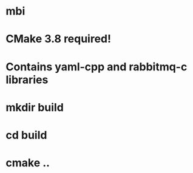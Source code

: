 # mbi

# CMake 3.8 required!
# Contains yaml-cpp and rabbitmq-c libraries

# mkdir build
# cd build
# cmake ..
